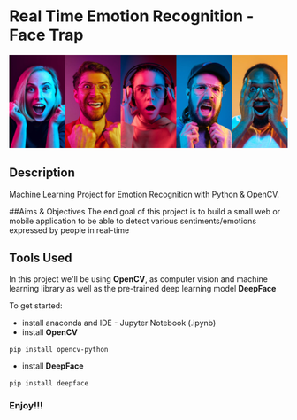 # Real Time Emotion Recognition - Face Trap

![header-img](https://github.com/VanessaAttaFynn/Face-Trap/blob/main/assets/img/img.jpg)

## Description
Machine Learning Project for Emotion Recognition with Python &amp; OpenCV.

##Aims & Objectives
The end goal of this project is to build a small web or mobile application to be able to detect various sentiments/emotions expressed by people in real-time

## Tools Used

In this project we'll be using **OpenCV**, as computer vision and machine learning library as well as the pre-trained deep learning model **DeepFace**

To get started:
- install anaconda and IDE - Jupyter Notebook (.ipynb)
- install **OpenCV**
```
pip install opencv-python
```
- install **DeepFace**
```
pip install deepface
```

### Enjoy!!!
